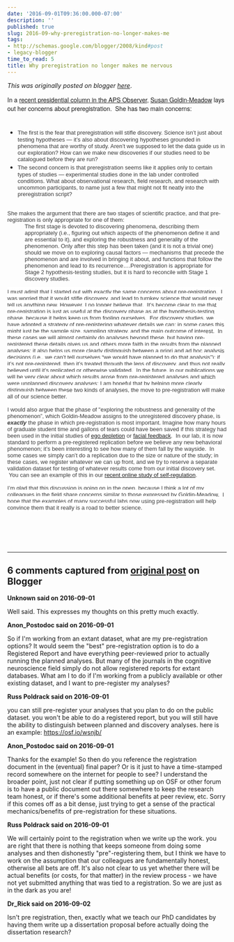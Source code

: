 ```yaml
---
date: '2016-09-01T09:36:00.000-07:00'
description: ''
published: true
slug: 2016-09-why-preregistration-no-longer-makes-me
tags:
- http://schemas.google.com/blogger/2008/kind#post
- legacy-blogger
time_to_read: 5
title: Why preregistration no longer makes me nervous
---
```


*This was originally posted on blogger [here](http://www.russpoldrack.org/2016/09/why-preregistration-no-longer-makes-me.html)*.

<div style="font-family: 'Helvetica Neue'; font-size: 14px;">In a <a href="http://www.psychologicalscience.org/index.php/publications/observer/2016/sept-16/why-preregistration-makes-me-nervous.html">recent presidential column in the APS Observer</a>, <a href="http://psychology.uchicago.edu/people/faculty/sgmeadow.shtml">Susan Goldin-Meadow</a> lays out her concerns about preregistration. &nbsp;She has two main concerns:</div><div style="font-family: 'Helvetica Neue'; font-size: 14px;"><br /></div><div style="font-family: 'Helvetica Neue'; font-size: 14px;"><div style="padding: 0px 0px 10px;"><ul><li><span style="color: #383838;"><span style="font-size: 13px;"><span style="font-family: Arial, Helvetica, sans-serif;">The first is the fear that preregistration will stifle discovery. Science isn’t just about testing hypotheses — it’s also about discovering hypotheses grounded in phenomena that are worthy of study. Aren’t we supposed to let the data guide us in our exploration? How can we make new discoveries if our studies need to be catalogued before they are run? </span></span></span></li><li><span style="color: #383838;"><span style="font-size: 13px;"><span style="font-family: Arial, Helvetica, sans-serif;">The second concern is that preregistration seems like it applies only to certain types of studies — experimental studies done in the lab under controlled conditions. What about observational research, field research, and research with uncommon participants, to name just a few that might not fit neatly into the preregistration script?</span></span></span></li></ul><div><span style="color: #383838;"><span style="font-size: 13px;"><span style="font-family: Arial, Helvetica, sans-serif;"><br /></span></span></span></div><div><span style="color: #383838;"><span style="font-size: 13px;"><span style="font-family: Arial, Helvetica, sans-serif;">She makes the argument that there are two stages of scientific practice, and that pre-registration is only appropriate for one of them:</span></span></span></div><div style="margin-left: 40px;"><span style="background-color: white; color: #383838; font-family: Arial, Helvetica, sans-serif; font-size: 13px;">The first stage is devoted to discovering phenomena, describing them appropriately (i.e., figuring out which aspects of the phenomenon define it and are essential to it), and exploring the robustness and generality of the phenomenon. Only after this step has been taken (and it is not a trivial one) should we move on to exploring causal factors — mechanisms that precede the phenomenon and are involved in bringing it about, and functions that follow the phenomenon and lead to its recurrence….</span><span style="background-color: white; color: #383838; font-family: Arial, Helvetica, sans-serif; font-size: 13px;">Preregistration is appropriate for Stage 2 hypothesis-testing studies, but it is hard to reconcile with Stage 1 discovery studies.</span></div><div style="margin-left: 40px;"><span style="font-size: 13px;"><span style="font-family: Arial, Helvetica, sans-serif;"><span style="background-color: white;"><span style="color: #383838;"><br /></span></span></span></span></div><div><span style="background-color: white;"><span style="color: #383838; font-family: Arial, Helvetica, sans-serif;"><span style="font-size: 13px;">I must admit that I started out with exactly the same concerns about pre-registration. &nbsp;I was worried that it would stifle discovery, and lead to turnkey science that would never tell us anything new. However, I no longer believe that. &nbsp;It’s become clear to me that pre-registration is just as useful at the discovery phase as at the hypothesis-testing phase, because it helps keep us from fooling ourselves. &nbsp;For discovery studies, we have adopted a strategy of pre-registering whatever details we can; in some cases this might just be the sample size, sampling strategy, and the main outcome of interest. &nbsp;In these cases we will almost certainly do analyses beyond these, but having pre-registered these details gives us and others more faith in the results from the planned analyses; it also helps us more clearly distinguish between a priori and ad hoc analysis decisions (i.e., we can’t tell ourselves&nbsp;“we would have planned to do that analysis”); if it’s not pre-registered, then it’s treated through the lens of discovery, and thus not really believed until it’s replicated or otherwise validated. &nbsp;In the future, in our publications we will be very clear about which results arose from pre-registered analyses and which were unplanned discovery analyses; I am hopeful that by helping more clearly distinguish between these two kinds of analyses, the move to pre-registration will make all of our science better.</span></span></span></div><div><span style="font-size: 13px;"><span style="font-family: Arial, Helvetica, sans-serif;"><span style="background-color: white;"><span style="color: #383838;"><br /></span></span></span></span></div><div><span style="color: #383838;"><span style="font-size: 13px;"><span style="font-family: Arial;">I would also argue that the phase of "</span></span></span><span style="background-color: white; color: #383838; font-family: Arial, Helvetica, sans-serif; font-size: 13px;">exploring the robustness and generality of the phenomenon”, which Goldin-Meadow assigns to the unregistered discovery phase, is <b><i>exactly</i></b> the phase in which pre-registration is most important. Imagine how many hours of graduate student time and gallons of tears could have been saved if this strategy had been used in the initial studies of <a href="http://www.slate.com/articles/health_and_science/cover_story/2016/03/ego_depletion_an_influential_theory_in_psychology_may_have_just_been_debunked.html">ego depletion</a> or <a href="http://www.slate.com/articles/health_and_science/cover_story/2016/08/can_smiling_make_you_happier_maybe_maybe_not_we_have_no_idea.html">facial feedback</a>. &nbsp;In our lab, it is now standard to perform a pre-registered replication before we believe any new behavioral phenomenon; it’s been interesting to see how many of them fall by the wayside. &nbsp;In some cases we simply can’t do a replication due to the size or nature of the study; in these cases, we register whatever we can up front, and we try to reserve a separate validation dataset for testing of whatever results come from our initial discovery set. &nbsp;You can see an example of this in our <a href="https://osf.io/br2c9/">recent online study of self-regulation</a>.</span></div><div><span style="font-size: 13px;"><span style="font-family: Arial, Helvetica, sans-serif;"><span style="background-color: white;"><span style="color: #383838;"><br /></span></span></span></span></div><div><span style="background-color: white;"><span style="color: #383838; font-family: Arial, Helvetica, sans-serif;"><span style="font-size: 13px;">I’m glad that this discussion is going on in the open, because I think a lot of my colleagues in the field share concerns similar to those expressed by Goldin-Meadow. &nbsp;I hope that the examples of many successful labs now using pre-registration will help convince them that it really is a road to better science.</span></span></span></div><div><span style="font-size: 13px;"><span style="font-family: Arial, Helvetica, sans-serif;"><span style="background-color: white;"><span style="color: #383838;"><br /></span></span></span></span></div><div><span style="font-size: 13px;"><span style="font-family: Arial, Helvetica, sans-serif;"><span style="background-color: white;"><span style="color: #383838;"><br /></span></span></span></span></div><div><br /></div><div><br /></div><div></div></div></div>

---

## 6 comments captured from [original post](http://www.russpoldrack.org/2016/09/why-preregistration-no-longer-makes-me.html) on Blogger

**Unknown said on 2016-09-01**

Well said. This expresses my thoughts on this pretty much exactly.

**Anon_Postodoc said on 2016-09-01**

So if I'm working from an extant dataset, what are my pre-registration options? It would seem the &quot;best&quot; pre-registration option is to do a Registered Report and have everything peer-reviewed prior to actually running the planned analyses. But many of the journals in the cognitive neuroscience field simply do not allow registered reports for extant databases. What am I to do if I'm working from a publicly available or other existing dataset, and I want to pre-register my analyses?

**Russ Poldrack said on 2016-09-01**

you can still pre-register your analyses that you plan to do on the public dataset.  you won't be able to do a registered report, but you will still have the ability to distinguish between planned and discovery analyses.  here is an example: https://osf.io/wsnjb/

**Anon_Postodoc said on 2016-09-01**

Thanks for the example! So then do you reference the registration document in the (eventual) final paper? Or is it just to have a time-stamped record somewhere on the internet for people to see? I understand the broader point, just not clear if putting something up on OSF or other forum is to have a public document out there somewhere to keep the research team honest, or if there's some additional benefits at peer review, etc. Sorry if this comes off as a bit dense, just trying to get a sense of the practical  mechanics/benefits of pre-registration for these situations.

**Russ Poldrack said on 2016-09-01**

We will certainly point to the registration when we write up the work. you are right that there is nothing that keeps someone from doing some analyses and then dishonestly &quot;pre&quot;-registering them, but I think we have to work on the assumption that our colleagues are fundamentally honest, otherwise all bets are off. It's also not clear to us yet whether there will be actual benefits (or costs, for that matter) in the review process - we have not yet submitted anything that was tied to a registration. So we are just as in the dark as you are!<br />

**Dr_Rick said on 2016-09-02**

Isn't pre registration, then, exactly what we teach our PhD candidates by having them write up a dissertation proposal before actually doing the dissertation research?

